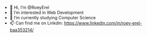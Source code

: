 - 👋 Hi, I’m @RoeyErel
- 👀 I’m interested in Web Development
- 🌱 I’m currently studying Computer Science
- 📫 Can find me on Linkdin: https://www.linkedin.com/in/roey-erel-baa353214/

<!---
RoeyErel/RoeyErel is a ✨ special ✨ repository because its `README.md` (this file) appears on your GitHub profile.
You can click the Preview link to take a look at your changes.
--->
